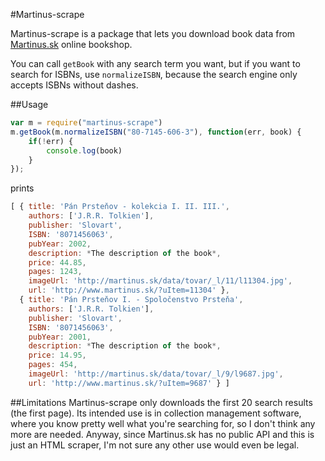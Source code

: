 #Martinus-scrape 

Martinus-scrape is a package that lets you download book data from
[Martinus.sk](http://martinus.sk) online bookshop.

You can call `getBook` with any search term you want, but if you want to
search for ISBNs, use `normalizeISBN`, because the search engine  only accepts
ISBNs without dashes.

##Usage
```JavaScript
var m = require("martinus-scrape")
m.getBook(m.normalizeISBN("80-7145-606-3"), function(err, book) {
	if(!err) {
		console.log(book)
	}
});
```
prints
```JavaScript
[ { title: 'Pán Prsteňov - kolekcia I. II. III.',
    authors: ['J.R.R. Tolkien'],
    publisher: 'Slovart',
    ISBN: '8071456063',
    pubYear: 2002,
    description: *The description of the book*,
    price: 44.85,
    pages: 1243,
    imageUrl: 'http://martinus.sk/data/tovar/_l/11/l11304.jpg',
    url: 'http://www.martinus.sk/?uItem=11304' },
  { title: 'Pán Prsteňov I. - Spoločenstvo Prsteňa',
    authors: ['J.R.R. Tolkien'],
    publisher: 'Slovart',
    ISBN: '8071456063',
    pubYear: 2001,
    description: *The description of the book*,
    price: 14.95,
    pages: 454,
    imageUrl: 'http://martinus.sk/data/tovar/_l/9/l9687.jpg',
    url: 'http://www.martinus.sk/?uItem=9687' } ]

```

##Limitations
Martinus-scrape only downloads the first 20 search results (the first page).
Its intended use is in collection management software, where you know pretty
well what you're searching for, so I don't think any more are needed. Anyway,
since Martinus.sk has no public API and this is just an HTML scraper, I'm not
sure any other use would even be legal.
